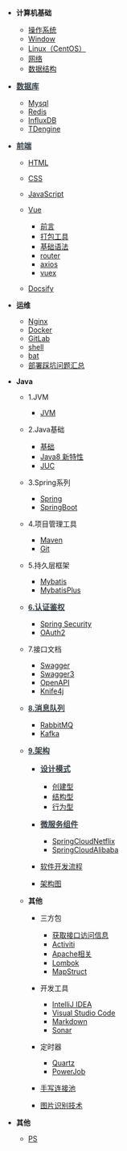 - **计算机基础**

  - [操作系统](01-计算机基础知识/操作系统/)
  - [Window](01-计算机基础知识/操作系统/Windows.md)
  - [Linux（CentOS）](01-计算机基础知识/操作系统/Linux（CentOS）.md)
  - [网络](01-计算机基础知识/网络/)
  - [数据结构](01-计算机基础知识/数据结构/)

- [<span style="font-weight:normal; font-size:15px; color:#364149; font-family:Source Sans Pro,Helvetica Neue,Arial,sans-serif">**数据库**</span>](02-数据库/)

  - [Mysql](02-数据库/01-Mysql.md)
  - [Redis](02-数据库/02-Redis.md)
  - [InfluxDB](02-数据库/03-InfluxDB.md)
  - [TDengine](02-数据库/04-TDengine.md)
  
- [<span style="font-weight:normal; font-size:15px; color:#364149; font-family:Source Sans Pro,Helvetica Neue,Arial,sans-serif">**前端**</span>](03-前端/)

  - [HTML](03-前端/HTML.md)
  - [CSS](03-前端/CSS.md)
  - [JavaScript](03-前端/JavaScript.md)
  - [Vue](03-前端/Vue/)

    - [前言](03-前端/Vue/1-前言.md)
    - [打包工具](03-前端/Vue/2-打包工具.md)
    - [基础语法](03-前端/Vue/3-基础语法.md)
    - [router](03-前端/Vue/4-router.md)
    - [axios](03-前端/Vue/5-axios.md)
    - [vuex](03-前端/Vue/6-vuex.md)

  - [Docsify](03-前端/JavaScript的文档生成工具docsify.md)  

- **运维**

  - [Nginx](04-运维/Nginx.md)
  - [Docker](04-运维/Docker.md)
  - [GitLab](04-运维/GitLab.md)
  - [shell](04-运维/shell.md)
  - [bat](04-运维/bat.md)
  - [部署踩坑问题汇总](04-运维/部署踩坑问题汇总.md)

- **Java**

  - 1.JVM

    - [JVM](05-Java/1.JVM/JVM.md)

  - 2.Java基础

    - [基础](05-Java/2.Java基础/基础.md)
    - [Java8 新特性](05-Java/2.Java基础/Java8新特性.md)
    - [JUC](05-Java/2.Java基础/JUC.md)

  - 3.Spring系列

    - [Spring](05-Java/3.Spring系列/Spring.md)
    - [SpringBoot](05-Java/3.Spring系列/SpringBoot.md)

  - 4.项目管理工具

    - [Maven](05-Java/4.项目管理工具/Maven.md)
    - [Git](05-Java/4.项目管理工具/Git.md)

  - 5.持久层框架

    - [Mybatis](05-Java/5.持久层框架/Mybatis.md)
    - [MybatisPlus](05-Java/5.持久层框架/MybatisPlus.md)
  
  - [<span style="font-weight:normal; font-size:15px; color:#364149; font-family:Source Sans Pro,Helvetica Neue,Arial,sans-serif">**6.认证鉴权**</span>](05-Java/6.安全框架/)

    - [Spring Security](05-Java/6.安全框架/Security.md)
    - [OAuth2](05-Java/6.安全框架/OAuth2.md)

  - 7.接口文档    

    - [Swagger](05-Java/7.接口文档/Swagger.md)
    - [Swagger3](05-Java/7.接口文档/Swagger3.md)
    - [OpenAPI](05-Java/6.接口文档/OpenAPI.md)
    - [Knife4j](05-Java/7.接口文档/Knife4j.md)

  - [<span style="font-weight:normal; font-size:15px; color:#364149; font-family:Source Sans Pro,Helvetica Neue,Arial,sans-serif">**8.消息队列**</span>](05-Java/8.消息队列/)

    - [RabbitMQ](05-Java/8.消息队列/RabbitMQ.md)
    - [Kafka](05-Java/8.消息队列/Kafka.md)  

  - [<span style="font-weight:normal; font-size:15px; color:#364149; font-family:Source Sans Pro,Helvetica Neue,Arial,sans-serif">**9.架构**</span>](05-Java/9.架构/)

    - [<span style="font-weight:normal; font-size:15px; color:#364149; font-family:Source Sans Pro,Helvetica Neue,Arial,sans-serif">**设计模式**</span>](05-Java/9.架构/设计模式/)

      - [创建型](05-Java/9.架构/设计模式/创建型.md)
      - [结构型](05-Java/9.架构/设计模式/结构型.md)
      - [行为型](05-Java/9.架构/设计模式/行为型.md)

    - [<span style="font-weight:normal; font-size:15px; color:#364149; font-family:Source Sans Pro,Helvetica Neue,Arial,sans-serif">**微服务组件**</span>](05-Java/9.架构/微服务/)

      - [SpringCloudNetflix](05-Java/9.架构/SpringCloudNetflix.md) 
      - [SpringCloudAlibaba](05-Java/9.架构/SpringCloudAlibaba.md) 

    - [软件开发流程](05-Java/9.架构/软件开发流程.md)
    - [架构图](05-Java/9.架构/架构图.md)    

  - **其他**

    - 三方包
      - [获取接口访问信息](05-Java/其他/三方包/获取接口访问信息.md)
      - [Activiti](05-Java/其他/三方包/Activiti.md)
      - [Apache相关](05-Java/其他/三方包/Apache相关.md)
      - [Lombok](05-Java/其他/三方包/Lombok.md)
      - [MapStruct](05-Java/其他/三方包/MapStruct.md)

    - 开发工具
      - [IntelliJ IDEA](05-Java/其他/开发工具/IntelliJ%20IDEA.md)
      - [Visual Studio Code](05-Java/其他/开发工具/Visual%20Studio%20Code.md)
      - [Markdown](05-Java/其他/开发工具/markdown.md)
      - [Sonar](05-Java/其他/开发工具/Sonar.md)

    - 定时器
      - [Quartz](05-Java/其他/定时器/Quartz.md)
      - [PowerJob](05-Java/其他/定时器/PowerJob.md)

    - [手写连接池](05-Java/其他/手写连接池.md)
    - [图片识别技术](05-Java/其他/图片识别技术.md)

- **其他**

  - [PS](其他/PS/)
